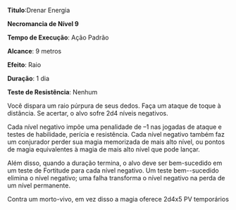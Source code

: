 **Titulo**:Drenar Energia

**Necromancia de Nível 9**

**Tempo de Execução**: Ação Padrão

**Alcance**: 9 metros

**Efeito**: Raio

**Duração**: 1 dia

**Teste de Resistência**: Nenhum

Você dispara um raio púrpura de seus dedos. Faça um ataque de toque à distância. 
Se acertar, o alvo sofre 2d4 níveis negativos. 

Cada nível negativo impõe uma penalidade de –1 nas jogadas de ataque e testes de habilidade, perícia e resistência. 
Cada nível negativo também faz um conjurador perder sua magia memorizada de mais alto nível, ou pontos de magia equivalentes à magia de mais alto nível que pode lançar.

Além disso, quando a duração termina, o alvo deve ser bem-sucedido em um teste de Fortitude para cada nível negativo. Um teste bem--sucedido elimina o nível negativo; uma falha transforma o nível negativo na perda de um nível permanente.

Contra um morto-vivo, em vez disso a magia oferece 2d4x5 PV temporários
